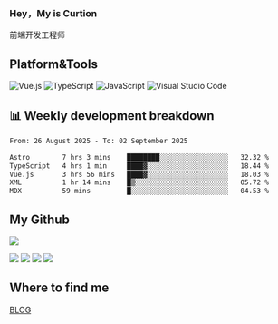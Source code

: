 ### Hey，My is Curtion
前端开发工程师
## Platform&Tools

![Vue.js](https://img.shields.io/badge/-Vue.js-4FC08D?style=flat-square&logo=Vue.js&logoColor=white)
![TypeScript](https://img.shields.io/badge/-TypeScript-007ACC?style=flat-square&logo=typescript&logoColor=white)
![JavaScript](https://img.shields.io/badge/-JavaScript-F7DF1E?style=flat-square&logo=javascript&logoColor=black)
![Visual Studio Code](https://img.shields.io/badge/-VSCode-007ACC?style=flat-square&logo=Visual-Studio-Code&logoColor=white)

## 📊 Weekly development breakdown

<!--START_SECTION:waka-->

```txt
From: 26 August 2025 - To: 02 September 2025

Astro        7 hrs 3 mins    ████████░░░░░░░░░░░░░░░░░   32.32 %
TypeScript   4 hrs 1 min     ████▓░░░░░░░░░░░░░░░░░░░░   18.44 %
Vue.js       3 hrs 56 mins   ████▓░░░░░░░░░░░░░░░░░░░░   18.03 %
XML          1 hr 14 mins    █▒░░░░░░░░░░░░░░░░░░░░░░░   05.72 %
MDX          59 mins         █░░░░░░░░░░░░░░░░░░░░░░░░   04.53 %
```

<!--END_SECTION:waka-->

## My Github

![](http://github-profile-summary-cards.vercel.app/api/cards/profile-details?username=curtion&theme=nord_bright)

![](http://github-profile-summary-cards.vercel.app/api/cards/stats?username=curtion&theme=nord_bright)
![](http://github-profile-summary-cards.vercel.app/api/cards/productive-time?username=curtion&theme=nord_bright&utcOffset=8)
![](http://github-profile-summary-cards.vercel.app/api/cards/repos-per-language?username=curtion&theme=nord_bright)
![](http://github-profile-summary-cards.vercel.app/api/cards/most-commit-language?username=curtion&theme=nord_bright)

## Where to find me

[BLOG](https://blog.3gxk.net)
